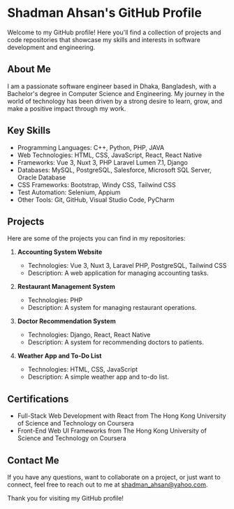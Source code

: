 # Shadman Ahsan's GitHub Profile

Welcome to my GitHub profile! Here you'll find a collection of projects and code repositories that showcase my skills and interests in software development and engineering.

## About Me

I am a passionate software engineer based in Dhaka, Bangladesh, with a Bachelor's degree in Computer Science and Engineering. My journey in the world of technology has been driven by a strong desire to learn, grow, and make a positive impact through my work.

## Key Skills

- Programming Languages: C++, Python, PHP, JAVA
- Web Technologies: HTML, CSS, JavaScript, React, React Native
- Frameworks: Vue 3, Nuxt 3, PHP Laravel Lumen 7.1, Django
- Databases: MySQL, PostgreSQL, Salesforce, Microsoft SQL Server, Oracle Database
- CSS Frameworks: Bootstrap, Windy CSS, Tailwind CSS
- Test Automation: Selenium, Appium
- Other Tools: Git, GitHub, Visual Studio Code, PyCharm

## Projects

Here are some of the projects you can find in my repositories:

1. **Accounting System Website**
   - Technologies: Vue 3, Nuxt 3, Laravel PHP, PostgreSQL, Tailwind CSS
   - Description: A web application for managing accounting tasks.

2. **Restaurant Management System**
   - Technologies: PHP
   - Description: A system for managing restaurant operations.

3. **Doctor Recommendation System**
   - Technologies: Django, React, React Native
   - Description: A system for recommending doctors to patients.

4. **Weather App and To-Do List**
   - Technologies: HTML, CSS, JavaScript
   - Description: A simple weather app and to-do list.

## Certifications

- Full-Stack Web Development with React from The Hong Kong University of Science and Technology on Coursera
- Front-End Web UI Frameworks from The Hong Kong University of Science and Technology on Coursera

## Contact Me

If you have any questions, want to collaborate on a project, or just want to connect, feel free to reach out to me at shadman_ahsan@yahoo.com.

Thank you for visiting my GitHub profile!
